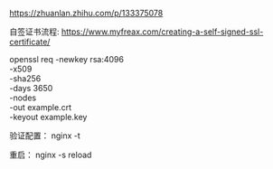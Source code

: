 https://zhuanlan.zhihu.com/p/133375078

自签证书流程: https://www.myfreax.com/creating-a-self-signed-ssl-certificate/


openssl req -newkey rsa:4096 \
-x509 \
-sha256 \
-days 3650 \
-nodes \
-out example.crt \
-keyout example.key


验证配置：
nginx -t

重启：
nginx -s reload